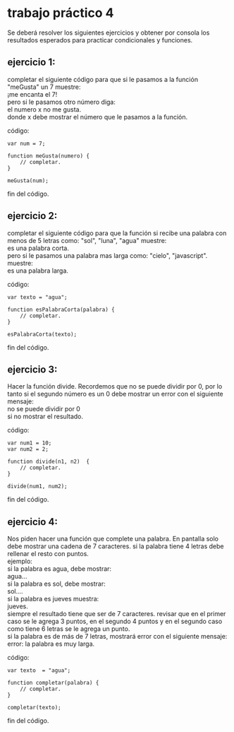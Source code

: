 # trabajo práctico 4

  Se deberá resolver los siguientes ejercicios y obtener por consola los resultados esperados para practicar condicionales y funciones.

## ejercicio 1:

completar el siguiente código para que si le pasamos a la función "meGusta" un 7 muestre:  
¡me encanta el 7!  
pero si le pasamos otro número diga:  
el numero x no me gusta.  
donde x debe mostrar el número que le pasamos a la función.


código:
```
var num = 7;

function meGusta(numero) {
    // completar.
}

meGusta(num);
```
fin del código.

## ejercicio 2:

completar el siguiente código para que la función si recibe una palabra con menos de 5  letras como: "sol", "luna", "agua" muestre:  
es una palabra corta.  
pero si le pasamos una palabra mas larga como: "cielo", "javascript". muestre:  
es una palabra larga.

código:
```
var texto = "agua";

function esPalabraCorta(palabra) {
    // completar.
}

esPalabraCorta(texto);
```
fin del código.


## ejercicio 3:

Hacer la función divide. Recordemos que no se puede dividir por 0, por lo tanto si el segundo número es un 0 debe mostrar un error con el siguiente mensaje:  
no se puede dividir por 0  
si no mostrar el resultado.  

código:  
```
var num1 = 10;
var num2 = 2;

function divide(n1, n2)  {
    // completar.
}

divide(num1, num2);
```
fin del código.

## ejercicio 4:

Nos piden hacer una función que complete una palabra. En pantalla solo debe mostrar una cadena de 7 caracteres. si la palabra tiene 4 letras debe rellenar el resto con puntos.  
ejemplo:  
si la palabra es agua, debe mostrar:  
agua...  
si la palabra es sol, debe mostrar:  
sol....  
si la palabra es jueves muestra:  
jueves.  
siempre el resultado tiene que ser de 7 caracteres. revisar que en el primer caso se le agrega 3 puntos, en el segundo 4 puntos y en el segundo caso como tiene 6 letras se le agrega un punto.  
si la palabra es de más de 7 letras, mostrará error con el  siguiente mensaje:  
error: la palabra es muy larga.

código:  
```
var texto  = "agua";

function completar(palabra) {
    // completar.
}

completar(texto);
```
fin del código.
